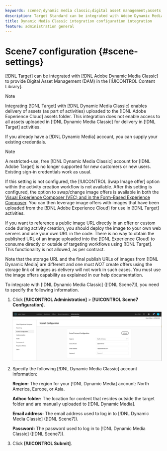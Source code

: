```yaml
---
keywords: scene7;dynamic media classic;digital asset management;assets;dam;content library
description: Target Standard can be integrated with Adobe Dynamic Media Classic to provide Digital Asset Management (DAM) in the Content Library.
title: Dynamic Media Classic integration configuration integration
feature: administration general 
---
```


# Scene7 configuration {#scene-settings}

[!DNL Target] can be integrated with [!DNL Adobe Dynamic Media Classic] to provide Digital Asset Management (DAM) in the [!UICONTROL Content Library].

>[!NOTE]
>
>Integrating [!DNL Target] with [!DNL Dynamic Media Classic] enables delivery of assets (as part of activities) uploaded to the [!DNL Adobe Experience Cloud] assets folder. This integration does not enable access to all assets uploaded in [!DNL Dynamic Media Classic] for delivery in [!DNL Target] activities.

If you already have a [!DNL Dynamic Media] account, you can supply your existing credentials.

>[!NOTE]
>
>A restricted-use, free [!DNL Dynamic Media Classic] account for [!DNL Adobe Target] is no longer supported for new customers or new users. Existing sign-in credentials work as usual.

If this setting is not configured, the [!UICONTROL Swap Image offer] option within the activity creation workflow is not available. After this setting is configured, the option to swap/change image offers is available in both the [Visual Experience Composer (VEC) and in the Form-Based Experience Composer](/help/c-experiences/experiences.md#concept_A2E10F6AFB3D4AEAB6951EE14688848D). You can then leverage image offers with images that have been uploaded from the [!DNL Adobe Experience Cloud] for use in [!DNL Target] activities.

If you want to reference a public image URL directly in an offer or custom code during activity creation, you should deploy the image to your own web servers and use your own URL in the code. There is no way to obtain the published URL of an image uploaded into the [!DNL Experience Cloud] to consume directly or outside of targeting workflows using [!DNL Target]. This functionality is not allowed, as per contract.

Note that the storage URL and the final publish URLs of images from [!DNL Dynamic Media] are different and one must *NOT* create offers using the storage link of images as delivery will not work in such cases. You must use the image offers capability as explained in our help documentation.

To integrate with [!DNL Dynamic Media Classic] ([!DNL Scene7]), you need to specify the following information. 

1. Click **[!UICONTROL Administration]** > **[!UICONTROL Scene7 Configuration]**.

   ![Scene7 page](/help/administrating-target/assets/scene7.png)

1. Specify the following [!DNL Dynamic Media Classic] account information:

   **Region:** The region for your [!DNL Dynamic Media] account: North America, Europe, or Asia.

   **Adhoc folder:** The location for content that resides outside the target folder and are manually uploaded to [!DNL Dynamic Media].

   **Email address:** The email address used to log in to [!DNL Dynamic Media Classic] ([!DNL Scene7]).

   **Password:** The password used to log in to [!DNL Dynamic Media Classic] ([!DNL Scene7]).

1. Click **[!UICONTROL Submit]**.
